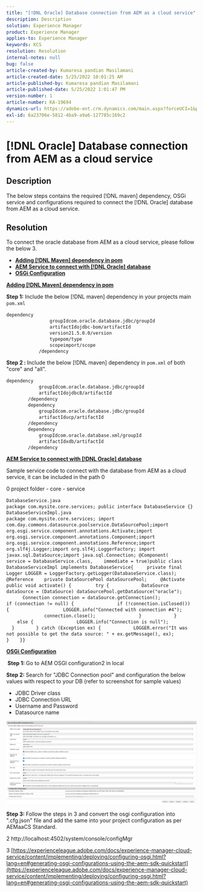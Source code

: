 ```yaml
---
title: "[!DNL Oracle] Database connection from AEM as a cloud service"
description: Description
solution: Experience Manager
product: Experience Manager
applies-to: Experience Manager
keywords: KCS
resolution: Resolution
internal-notes: null
bug: false
article-created-by: Kumaresa pandian Masilamani
article-created-date: 5/25/2022 10:01:25 AM
article-published-by: Kumaresa pandian Masilamani
article-published-date: 5/25/2022 1:01:47 PM
version-number: 1
article-number: KA-19694
dynamics-url: https://adobe-ent.crm.dynamics.com/main.aspx?forceUCI=1&pagetype=entityrecord&etn=knowledgearticle&id=69414ca1-11dc-ec11-a7b6-0022480b073d
exl-id: 6a23706e-5812-4ba9-a9a6-127785c169c2
---
```

# [!DNL Oracle] Database connection from AEM as a cloud service

## Description


The below steps contains the required [!DNL maven] dependency, OSGi service and configurations required to connect the [!DNL Oracle] database from AEM as a cloud service.


## Resolution


To connect the oracle database from AEM as a cloud service, please follow the below 3.

- <u><b>Adding [!DNL Maven] dependency in pom</b></u>
- <u><b>AEM Service to connect with [!DNL Oracle] database</b></u>
- <u><b>OSGi Configuration</b></u>


<u><b>Adding [!DNL Maven] dependency in pom</b></u>

<b>Step 1:</b> Include the below [!DNL maven] dependency in your projects main `pom.xml`
```
dependency
                groupIdcom.oracle.database.jdbc/groupId
                artifactIdojdbc-bom/artifactId
                version21.5.0.0/version
                typepom/type
                scopeimport/scope
            /dependency
```
<b>Step 2 : </b>Include the below [!DNL maven] dependency in `pom.xml` of both "core" and "all".
```
dependency
            groupIdcom.oracle.database.jdbc/groupId
            artifactIdojdbc8/artifactId
        /dependency
        dependency
            groupIdcom.oracle.database.jdbc/groupId
            artifactIducp/artifactId
        /dependency
        dependency
            groupIdcom.oracle.database.xml/groupId
            artifactIdxdb/artifactId
        /dependency
```
<u><b>AEM Service to connect with [!DNL Oracle] database</b></u>

Sample service code to connect with the database from AEM as a cloud service, it can be included in the path 0

0 project folder - core - service
```
DatabaseService.java
package com.mysite.core.services; public interface DatabaseService {}
DatabaseServiceImpl.java
package com.mysite.core.services; import com.day.commons.datasource.poolservice.DataSourcePool;import org.osgi.service.component.annotations.Activate;import org.osgi.service.component.annotations.Component;import org.osgi.service.component.annotations.Reference;import org.slf4j.Logger;import org.slf4j.LoggerFactory; import javax.sql.DataSource;import java.sql.Connection; @Component(    service = DatabaseService.class,    immediate = true)public class DatabaseServiceImpl implements DatabaseService{     private final Logger LOGGER = LoggerFactory.getLogger(DatabaseService.class);     @Reference    private DataSourcePool dataSourcePool;     @Activate    public void activate() {         try {            DataSource dataSource = (DataSource) dataSourcePool.getDataSource("oracle");            Connection connection = dataSource.getConnection();             if (connection != null) {                if (!connection.isClosed()) {                    LOGGER.info("Connected with connection #4");                    connection.close();                }            }            else {                LOGGER.info("Connection is null");            }        } catch (Exception ex) {            LOGGER.error("It was not possible to get the data source: " + ex.getMessage(), ex);        }    }}
```
<u><b>OSGi Configuration</b></u>

<b> Step 1: </b>Go to AEM OSGI configuration2 in local

<b>Step 2: </b>Search for "JDBC Connection pool" and configuration the below values with respect to your DB (refer to screenshot for sample values)

- JDBC Driver class
- JDBC Connection URL
- Username and Password
- Datasource name


![](assets/265e1a49-24dc-ec11-a7b6-0022480b073d.png)

<b>Step 3: </b>Follow the steps in 3 and convert the osgi configuration into ".cfg.json" file and add the same into your project configuration as per AEMaaCS Standard.

2 http://localhost:4502/system/console/configMgr

3 [https://experienceleague.adobe.com/docs/experience-manager-cloud-service/content/implementing/deploying/configuring-osgi.html?lang=en#generating-osgi-configurations-using-the-aem-sdk-quickstart](https://experienceleague.adobe.com/docs/experience-manager-cloud-service/content/implementing/deploying/configuring-osgi.html?lang=en#generating-osgi-configurations-using-the-aem-sdk-quickstart)
